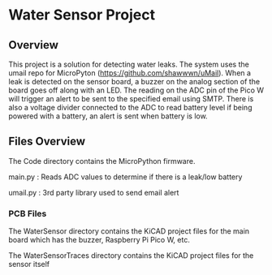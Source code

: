# Water Sensor Project

## Overview
This project is a solution for detecting water leaks. The system uses the umail repo for MicroPyton (https://github.com/shawwwn/uMail). When a leak is detected on the 
sensor board, a buzzer on the analog section of the board goes off along with an LED. The reading on the ADC pin of the Pico W will trigger an alert to be sent to the specified
email using SMTP. There is also a voltage divider connected to the ADC to read battery level if being powered with a battery, an alert is sent when battery is low.

## Files Overview
The Code directory contains the MicroPython firmware.

main.py : Reads ADC values to determine if there is a leak/low battery

umail.py : 3rd party library used to send email alert

### PCB Files
The WaterSensor directory contains the KiCAD project files for the main board which has the buzzer, Raspberry Pi Pico W, etc.

The WaterSensorTraces directory contains the KiCAD project files for the sensor itself
